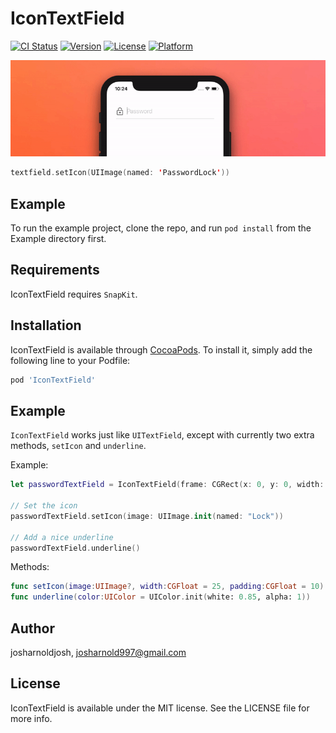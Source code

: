 # IconTextField

[![CI Status](https://img.shields.io/travis/josharnoldjosh/IconTextField.svg?style=flat)](https://travis-ci.org/josharnoldjosh/IconTextField)
[![Version](https://img.shields.io/cocoapods/v/IconTextField.svg?style=flat)](https://cocoapods.org/pods/IconTextField)
[![License](https://img.shields.io/cocoapods/l/IconTextField.svg?style=flat)](https://cocoapods.org/pods/IconTextField)
[![Platform](https://img.shields.io/cocoapods/p/IconTextField.svg?style=flat)](https://cocoapods.org/pods/IconTextField)

![](example.gif)

```swift
textfield.setIcon(UIImage(named: 'PasswordLock'))
```

## Example

To run the example project, clone the repo, and run `pod install` from the Example directory first.

## Requirements

IconTextField requires `SnapKit`. 

## Installation

IconTextField is available through [CocoaPods](https://cocoapods.org). To install
it, simply add the following line to your Podfile:

```ruby
pod 'IconTextField'
```

## Example

`IconTextField` works just like `UITextField`, except with currently two extra methods, `setIcon` and `underline`.

Example:
```swift
let passwordTextField = IconTextField(frame: CGRect(x: 0, y: 0, width: 100, height: 50))

// Set the icon
passwordTextField.setIcon(image: UIImage.init(named: "Lock"))

// Add a nice underline
passwordTextField.underline()
```

Methods:
```swift
func setIcon(image:UIImage?, width:CGFloat = 25, padding:CGFloat = 10)
func underline(color:UIColor = UIColor.init(white: 0.85, alpha: 1))
```

## Author

josharnoldjosh, josharnold997@gmail.com

## License

IconTextField is available under the MIT license. See the LICENSE file for more info.
